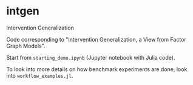 # intgen
Intervention Generalization

Code corresponding to "Intervention Generalization, a View from Factor Graph Models".

Start from `starting_demo.ipynb` (Jupyter notebook with Julia code).

To look into more details on how benchmark experiments are done, look into `workflow_examples.jl`.
